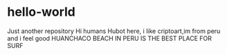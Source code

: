 # hello-world
Just another repository
Hi humans
Hubot here, i like criptoart,im from peru and i feel good
HUANCHACO BEACH IN PERU IS THE BEST PLACE FOR SURF
